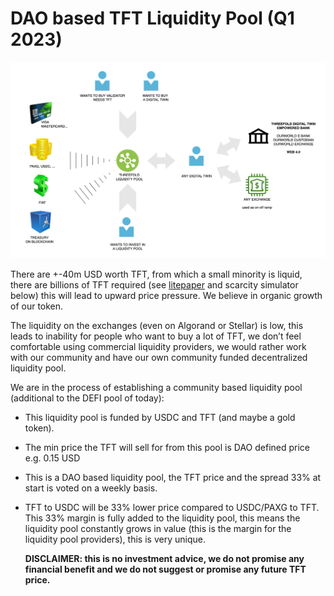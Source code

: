 # DAO based TFT Liquidity Pool (Q1 2023)

![image alt text](img/TFT_liquidity_pool_infographic.png "image_tooltip")

There are +-40m USD worth TFT, from which a small minority is liquid, there are billions of TFT required (see [litepaper](http://litepaper.threefold.me) and scarcity simulator below) this will lead to upward price pressure. We believe in organic growth of our token.

The liquidity on the exchanges (even on Algorand or Stellar) is low, this leads to inability for people who want to buy a lot of TFT, we don’t feel comfortable using commercial liquidity providers, we would rather work with our community and have our own community funded decentralized liquidity pool.

We are in the process of establishing a community based liquidity pool (additional to the DEFI pool of today):

* This liquidity pool is funded by USDC and TFT (and maybe a gold token).
* The min price the TFT will sell for from this pool is DAO defined price e.g. 0.15 USD 
* This is a DAO based liquidity pool, the TFT price and the spread 33% at start is voted on a weekly basis.
* TFT to USDC will be 33% lower price compared to USDC/PAXG to TFT. 
This 33% margin is fully added to the liquidity pool, this means the liquidity pool constantly grows in value (this is the margin for the liquidity pool providers), this is very unique.


    **DISCLAIMER: this is no investment advice, we do not promise any financial benefit 
    and we do ****not**** suggest or promise any future TFT price.** 